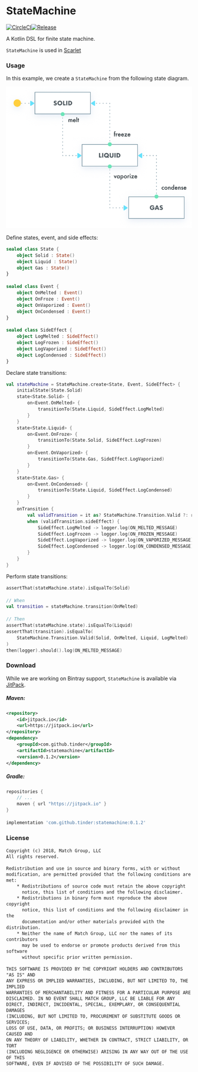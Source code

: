 # StateMachine

[![CircleCI](https://circleci.com/gh/Tinder/StateMachine.svg?style=svg)](https://circleci.com/gh/Tinder/StateMachine)[![Release](https://jitpack.io/v/tinder/statemachine.svg)](https://jitpack.io/#tinder/statemachine)

A Kotlin DSL for finite state machine.

`StateMachine` is used in [Scarlet](https://github.com/Tinder/Scarlet)

### Usage

In this example, we create a `StateMachine` from the following state diagram.

![State Diagram](./example/activity-diagram.png)

Define states, event, and side effects:
~~~kotlin
sealed class State {
    object Solid : State()
    object Liquid : State()
    object Gas : State()
}

sealed class Event {
    object OnMelted : Event()
    object OnFroze : Event()
    object OnVaporized : Event()
    object OnCondensed : Event()
}

sealed class SideEffect {
    object LogMelted : SideEffect()
    object LogFrozen : SideEffect()
    object LogVaporized : SideEffect()
    object LogCondensed : SideEffect()
}
~~~

Declare state transitions:
~~~kotlin
val stateMachine = StateMachine.create<State, Event, SideEffect> {
    initialState(State.Solid)
    state<State.Solid> {
        on<Event.OnMelted> {
            transitionTo(State.Liquid, SideEffect.LogMelted)
        }
    }
    state<State.Liquid> {
        on<Event.OnFroze> {
            transitionTo(State.Solid, SideEffect.LogFrozen)
        }
        on<Event.OnVaporized> {
            transitionTo(State.Gas, SideEffect.LogVaporized)
        }
    }
    state<State.Gas> {
        on<Event.OnCondensed> {
            transitionTo(State.Liquid, SideEffect.LogCondensed)
        }
    }
    onTransition {
        val validTransition = it as? StateMachine.Transition.Valid ?: return@onTransition
        when (validTransition.sideEffect) {
            SideEffect.LogMelted -> logger.log(ON_MELTED_MESSAGE)
            SideEffect.LogFrozen -> logger.log(ON_FROZEN_MESSAGE)
            SideEffect.LogVaporized -> logger.log(ON_VAPORIZED_MESSAGE)
            SideEffect.LogCondensed -> logger.log(ON_CONDENSED_MESSAGE)
        }
    }
}
~~~

Perform state transitions:
~~~kotlin
assertThat(stateMachine.state).isEqualTo(Solid)

// When
val transition = stateMachine.transition(OnMelted)

// Then
assertThat(stateMachine.state).isEqualTo(Liquid)
assertThat(transition).isEqualTo(
    StateMachine.Transition.Valid(Solid, OnMelted, Liquid, LogMelted)
)
then(logger).should().log(ON_MELTED_MESSAGE)
~~~

### Download

While we are working on Bintray support, `StateMachine` is available via [JitPack][jitpack].

##### Maven:
```xml
<repository>
    <id>jitpack.io</id>
    <url>https://jitpack.io</url>
</repository>
<dependency>
    <groupId>com.github.tinder</groupId>
    <artifactId>statemachine</artifactId>
    <version>0.1.2</version>
</dependency>
```

##### Gradle:
```groovy
repositories {
    // ...
    maven { url "https://jitpack.io" }
}

implementation 'com.github.tinder:statemachine:0.1.2'
```

### License
~~~
Copyright (c) 2018, Match Group, LLC
All rights reserved.

Redistribution and use in source and binary forms, with or without
modification, are permitted provided that the following conditions are met:
    * Redistributions of source code must retain the above copyright
      notice, this list of conditions and the following disclaimer.
    * Redistributions in binary form must reproduce the above copyright
      notice, this list of conditions and the following disclaimer in the
      documentation and/or other materials provided with the distribution.
    * Neither the name of Match Group, LLC nor the names of its contributors
      may be used to endorse or promote products derived from this software
      without specific prior written permission.

THIS SOFTWARE IS PROVIDED BY THE COPYRIGHT HOLDERS AND CONTRIBUTORS "AS IS" AND
ANY EXPRESS OR IMPLIED WARRANTIES, INCLUDING, BUT NOT LIMITED TO, THE IMPLIED
WARRANTIES OF MERCHANTABILITY AND FITNESS FOR A PARTICULAR PURPOSE ARE
DISCLAIMED. IN NO EVENT SHALL MATCH GROUP, LLC BE LIABLE FOR ANY
DIRECT, INDIRECT, INCIDENTAL, SPECIAL, EXEMPLARY, OR CONSEQUENTIAL DAMAGES
(INCLUDING, BUT NOT LIMITED TO, PROCUREMENT OF SUBSTITUTE GOODS OR SERVICES;
LOSS OF USE, DATA, OR PROFITS; OR BUSINESS INTERRUPTION) HOWEVER CAUSED AND
ON ANY THEORY OF LIABILITY, WHETHER IN CONTRACT, STRICT LIABILITY, OR TORT
(INCLUDING NEGLIGENCE OR OTHERWISE) ARISING IN ANY WAY OUT OF THE USE OF THIS
SOFTWARE, EVEN IF ADVISED OF THE POSSIBILITY OF SUCH DAMAGE.
~~~

[latest-jar]: https://tinder.com/
[jitpack]: https://jitpack.io/#tinder/statemachine
